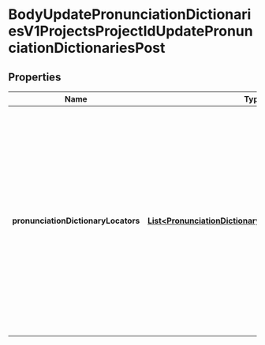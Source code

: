 

# BodyUpdatePronunciationDictionariesV1ProjectsProjectIdUpdatePronunciationDictionariesPost


## Properties

| Name | Type | Description | Notes |
|------------ | ------------- | ------------- | -------------|
|**pronunciationDictionaryLocators** | [**List&lt;PronunciationDictionaryVersionLocatorDBModel&gt;**](PronunciationDictionaryVersionLocatorDBModel.md) | A list of pronunciation dictionary locators (id, version_id) encoded as a list of JSON strings for pronunciation dictionaries to be applied to the text.  A list of json encoded strings is required as adding projects may occur through formData as opposed to jsonBody |  |



